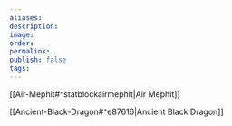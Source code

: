 ```yaml
---
aliases: 
description: 
image: 
order: 
permalink: 
publish: false
tags: 
---
```

[[Air-Mephit#^statblockairmephit|Air Mephit]]


[[Ancient-Black-Dragon#^e87616|Ancient Black Dragon]]
